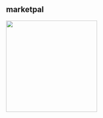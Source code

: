 ## marketpal

<a href="https://play.google.com/store/apps/details?id=com.app.marketpal" rel="nofollow"><img src="https://user-images.githubusercontent.com/25327910/92142269-3db52c80-ee1c-11ea-845f-30af6c349cb5.png" width="250" align="left" style="max-width: 100%;"></a>
